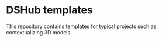 # DSHub templates

This repository contains templates for typical projects such as contextualizing 3D models.

